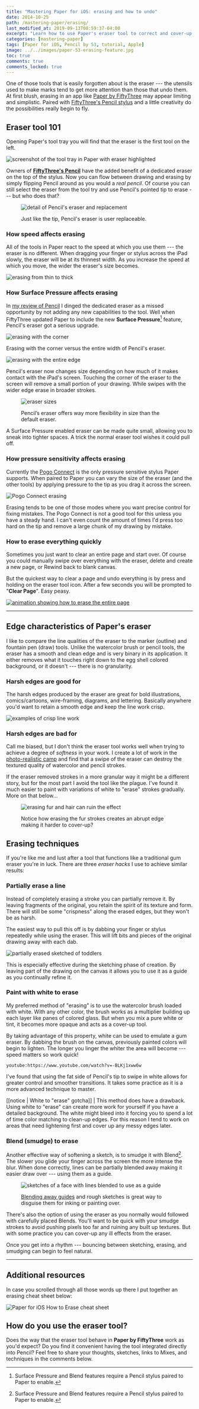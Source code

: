 ```yaml
---
title: "Mastering Paper for iOS: erasing and how to undo"
date: 2014-10-25
path: /mastering-paper/erasing/
last_modified_at: 2019-09-13T08:59:37-04:00
excerpt: "Learn how to use Paper's eraser tool to correct and cover-up mistakes."
categories: [mastering-paper]
tags: [Paper for iOS, Pencil by 53, tutorial, Apple]
image: ../../images/paper-53-erasing-feature.jpg
toc: true
comments: true
comments_locked: true
---
```


One of those tools that is easily forgotten about is the eraser --- the utensils used to make marks tend to get more attention than those that undo them. At first blush, erasing in an app like [Paper by FiftyThree](http://www.fiftythree.com/paper) may appear limiting and simplistic. Paired with [FiftyThree's Pencil stylus](http://www.amazon.com/gp/product/B00JP12300/ref=as_li_tl?ie=UTF8&camp=1789&creative=390957&creativeASIN=B00JP12300&linkCode=as2&tag=mademist-20&linkId=X4XZAPOX4S2GLXA2) and a little creativity do the possibilities really begin to fly.

## Eraser tool 101

Opening Paper's tool tray you will find that the eraser is the first tool on the left.

![screenshot of the tool tray in Paper with eraser highlighted](../../images/paper-53-eraser-tool-tray.jpg)

Owners of [**FiftyThree's Pencil**](http://www.amazon.com/gp/product/B00JP12300/ref=as_li_tl?ie=UTF8&camp=1789&creative=390957&creativeASIN=B00JP12300&linkCode=as2&tag=mademist-20&linkId=X4XZAPOX4S2GLXA2) have the added benefit of a dedicated eraser on the top of the stylus. Now you can flow between drawing and erasing by simply flipping Pencil around as you would a *real pencil*. Of course you can still select the eraser from the tool try and use Pencil's pointed tip to erase --- but who does that?

<figure>
  <img alt="detail of Pencil's eraser and replacement" src="../../images/paper-53-eraser-replacement.jpg">
  <figcaption><p>Just like the tip, Pencil's eraser is user replaceable.</p></figcaption>
</figure>

### How speed affects erasing

All of the tools in Paper react to the speed at which you use them --- the eraser is no different. When dragging your finger or stylus across the iPad slowly, the eraser will be at its thinnest width. As you increase the speed at which you move, the wider the eraser's size becomes.

![erasing from thin to thick](../../images/paper-53-eraser-thick-thin.jpg)

### How Surface Pressure affects erasing

In [my review of Pencil](/mastering-paper/pencil-53-review/#what-about-the-eraser) I dinged the dedicated eraser as a missed opportunity by not adding any new capabilities to the tool. Well when FiftyThree updated Paper to include the new **Surface Pressure**[^pencil-only] feature, Pencil's eraser got a serious upgrade.

![erasing with the corner](../../images/paper-53-erasing-corner.jpg)

Erasing with the corner versus the entire width of Pencil's eraser.

![erasing with the entire edge](../../images/paper-53-erasing-wide.jpg)

Pencil's eraser now changes size depending on how much of it makes contact with the iPad's screen. Touching the corner of the eraser to the screen will remove a small portion of your drawing. While swipes with the wider edge erase in broader strokes.

<figure>
  <img src="../../images/paper-53-eraser-sizes.jpg" alt="eraser sizes">
  <figcaption><p>Pencil&rsquo;s eraser offers way more flexibility in size than the default eraser.</p>
</figure>

A Surface Pressure enabled eraser can be made quite small, allowing you to sneak into tighter spaces. A trick the normal eraser tool wishes it could pull off.

### How pressure sensitivity affects erasing

Currently the [Pogo Connect](/mastering-paper/pogo-connect-smart-pen/) is the only pressure sensitive stylus Paper supports. When paired to Paper you can vary the size of the eraser (and the other tools) by applying  pressure to the tip as you drag it across the screen.

![Pogo Connect erasing](../../images/paper-53-eraser-pogo-connect.jpg)

Erasing tends to be one of those modes where you want precise control for fixing mistakes. The Pogo Connect is not a good tool for this unless you have a steady hand. I can't even count the amount of times I'd press too hard on the tip and remove a large chunk of my drawing by mistake.

### How to erase everything quickly

Sometimes you just want to clear an entire page and start over. Of course you could manually swipe over everything with the eraser, delete and create a new page, or Rewind back to blank canvas. 

But the quickest way to clear a page and undo everything is by press and holding on the eraser tool icon. After a few seconds you will be prompted to "**Clear Page**". Easy peasy.

[![animation showing how to erase the entire page](../../images/paper-53-clear-page.gif)](https://www.youtube.com/watch?v=pABqPEzHlsQ)

---

## Edge characteristics of Paper's eraser

I like to compare the line qualities of the eraser to the marker (outline) and fountain pen (draw) tools. Unlike the watercolor brush or pencil tools, the eraser has a smooth and clean edge and is very binary in its application. It either removes what it touches right down to the egg shell colored background, or it doesn't --- there is no granularity.

### Harsh edges are good for

The harsh edges produced by the eraser are great for bold illustrations, comics/cartoons, wire-framing, diagrams, and lettering. Basically anywhere you'd want to retain a smooth edge and keep the line work crisp. 

![examples of crisp line work](../../images/paper-53-erasing-crisp-edge.jpg)

### Harsh edges are bad for

Call me biased, but I don't think the eraser tool works well when trying to achieve a degree of *softness* in your work. I create a lot of work in the [photo-realistic camp](/paperfaces/) and find that a swipe of the eraser can destroy the textured quality of watercolor and pencil strokes. 

If the eraser removed strokes in a more granular way it might be a different story, but for the most part I avoid the tool like the plague. I've found it much easier to paint with variations of white to "erase" strokes gradually. More on that below...

<figure>
  <img alt="erasing fur and hair can ruin the effect" src="../../images/paper-53-eraser-fur-coverup.jpg">
  <figcaption><p>Notice how erasing the fur strokes creates an abrupt edge making it harder to cover-up?</p></figcaption>
</figure>

## Erasing techniques

If you're like me and lust after a tool that functions like a traditional gum eraser you're in luck. There are three *eraser hacks* I use to achieve similar results:

### Partially erase a line

Instead of completely erasing a stroke you can partially remove it. By leaving fragments of the original, you retain the spirit of its texture and form. There will still be some "crispness" along the erased edges, but they won't be as harsh.

The easiest way to pull this off is by dabbing your finger or stylus repeatedly while using the eraser. This will lift bits and pieces of the original drawing away with each dab.

![partially erased sketched of toddlers](../../images/paper-53-eraser-dab-method.jpg)

This is especially effective during the sketching phase of creation. By leaving part of the drawing on the canvas it allows you to use it as a guide as you continually refine it.

### Paint with white to erase

My preferred method of "erasing" is to use the watercolor brush loaded with white. With any other color, the brush works as a multiplier building up each layer like panes of colored glass. But when you mix a pure white or tint, it becomes more opaque and acts as a cover-up tool.

By taking advantage of this property, white can be used to emulate a gum eraser. By dabbing the brush on the canvas, previously painted colors will begin to lighten. The longer you linger the whiter the area will become --- speed matters so work quick!

`youtube:https://www.youtube.com/watch?v=-BLKj1xww6w`

I've found that using the fat side of Pencil's tip to swipe in white allows for greater control and smoother transitions. It takes some practice as it is a more advanced technique to master.

[[notice | White to "erase" gotcha]]
| This method does have a drawback. Using white to "erase" can create more work for yourself if you have a detailed background. The white might bleed into it forcing you to spend a lot of time color matching to clean-up edges. For this reason I tend to work on areas that need lightening first and cover up any messy edges later.

### Blend (smudge) to erase

Another effective way of softening a sketch, is to smudge it with Blend[^pencil-only]. The slower you glide your finger across the screen the more intense the blur. When done correctly, lines can be partially blended away making it easier draw over --- using them as a guide.

<figure>
  <img alt="sketches of a face with lines blended to use as a guide" src="../../images/paper-53-eraser-blend-guides.jpg">
  <figcaption><p><a href="/mastering-paper/grid-method/#removing-the-grid">Blending away guides</a> and rough sketches is great way to disguise them for inking or painting over.</p></figcaption>
</figure>

There's also the option of using the eraser as you normally would followed with carefully placed Blends. You'll want to be quick with your smudge strokes to avoid pushing pixels too far and ruining any built up textures. But with some practice you can cover-up any ill effects from the eraser.

Once you get into a rhythm --- bouncing between sketching, erasing, and smudging can begin to feel natural.

[^pencil-only]: Surface Pressure and Blend features require a Pencil stylus paired to Paper to enable.

---

## Additional resources

In case you scrolled through all those words up there I put together an erasing cheat sheet below:

![Paper for iOS How to Erase cheat sheet](../../images/mastering-paper-erasing-cheatsheet-900.jpg)

## How do you use the eraser tool?

Does the way that the eraser tool behave in **Paper by FiftyThree** work as you'd expect? Do you find it convenient having the tool integrated directly into Pencil? Feel free to share your thoughts, sketches, links to Mixes, and techniques in the comments below.
